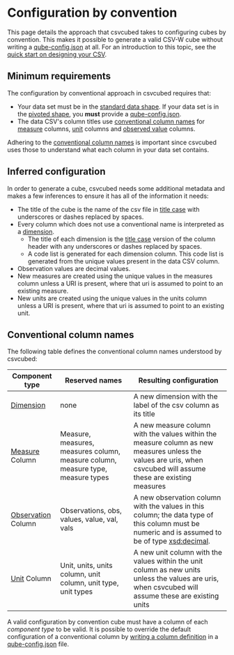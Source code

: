 # Configuration by convention

This page details the approach that csvcubed takes to configuring cubes by convention. This makes it possible to generate a valid CSV-W cube without writing a [qube-config.json](./qube-config.md) at all. For an introduction to this topic, see the [quick start on designing your CSV](../../quick-start/designing-csv.md).

## Minimum requirements

The configuration by conventional approach in csvcubed requires that:

* Your data set must be in the [standard data shape](../standard-shape.md). If your data set is in the [pivoted shape](../pivoted-shape.md), you **must** provide a [qube-config.json](./qube-config.md).
* The data CSV's column titles use [conventional column names](#conventional-column-names) for [measure](../../glossary/index.md#measure) columns, [unit](../../glossary/index.md#unit) columns and [observed value](../../glossary/index.md#observation-observed-value) columns.

Adhering to the [conventional column names](#conventional-column-names) is important since csvcubed uses those to understand what each column in your data set contains.

## Inferred configuration

In order to generate a cube, csvcubed needs some additional metadata and makes a few inferences to ensure it has all of the information it needs:

* The title of the cube is the name of the csv file in [title case](https://en.wikipedia.org/wiki/Title_case) with underscores or dashes replaced by spaces.
* Every column which does not use a conventional name is interpreted as a [dimension](../../glossary/index.md#dimension).
    * The title of each dimension is the [title case](https://en.wikipedia.org/wiki/Title_case) version of the column header with any underscores or dashes replaced by spaces.
    * A code list is generated for each dimension column. This code list is generated from the unique values present in the data CSV column.
* Observation values are decimal values.
* New measures are created using the unique values in the measures column unless a URI is present, where that uri is assumed to point to an existing measure.
* New units are created using the unique values in the units column unless a URI is present, where that uri is assumed to point to an existing unit.

## Conventional column names

The following table defines the conventional column names understood by csvcubed:

| Component type                                                           | Reserved names                                                                  | Resulting configuration                                                                                                                                                                         |
|--------------------------------------------------------------------------|---------------------------------------------------------------------------------|-------------------------------------------------------------------------------------------------------------------------------------------------------------------------------------------------|
| [Dimension](../../glossary/index.md#dimension)                           | none                                                                            | A new dimension with the label of the csv column as its title                                                                                                                                   |
| [Measure](../../glossary/index.md#measure) Column                        | Measure, measures, measures column, measure column, measure type, measure types | A new measure column with the values within the measure column as new measures unless the values are uris, when csvcubed will assume these are existing measures                                |
| [Observation](../../glossary/index.md#observation-observed-value) Column | Observations, obs, values, value, val, vals                                     | A new observation column with the values in this column; the data type of this column must be numeric and is assumed to be of type [xsd:decimal](https://www.w3.org/TR/xmlschema11-2/#decimal). |
| [Unit](../../glossary/index.md#unit) Column                              | Unit, units, units column, unit column, unit type, unit types                   | A new unit column with the values within the unit column as new units unless the values are uris, when csvcubed will assume these are existing units                                            |

A valid configuration by convention cube must have a column of each *component type* to be valid. It is possible to override the default configuration of a conventional column by [writing a column definition](qube-config.md#column-definitions) in a [qube-config.json](qube-config.md) file.

